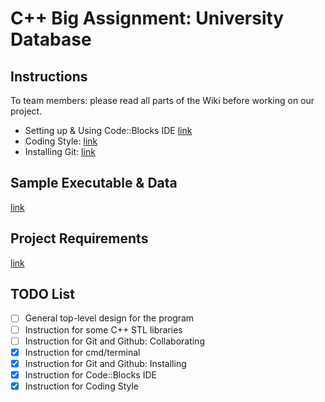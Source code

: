 # C++ Big Assignment: University Database


## Instructions
To team members: please read all parts of the Wiki before working on our project.

* Setting up & Using Code::Blocks IDE [link](https://github.com/CS17-BlowFish/UniDB/wiki/Setting-up-&-Using-Code::Blocks-IDE)
* Coding Style: [link](https://github.com/CS17-BlowFish/UniDB/wiki/Coding-Style)
* Installing Git: [link](https://github.com/CS17-BlowFish/UniDB/wiki/Installing-Git)


## Sample Executable & Data
[link](https://github.com/CocVu/ktlt)


## Project Requirements
[link](https://www.facebook.com/groups/1644914978938738/1646639988766237/)


## TODO List
- [ ] General top-level design for the program
- [ ] Instruction for some C++ STL libraries
- [ ] Instruction for Git and Github: Collaborating
- [x] Instruction for cmd/terminal
- [x] Instruction for Git and Github: Installing
- [x] Instruction for Code::Blocks IDE
- [x] Instruction for Coding Style